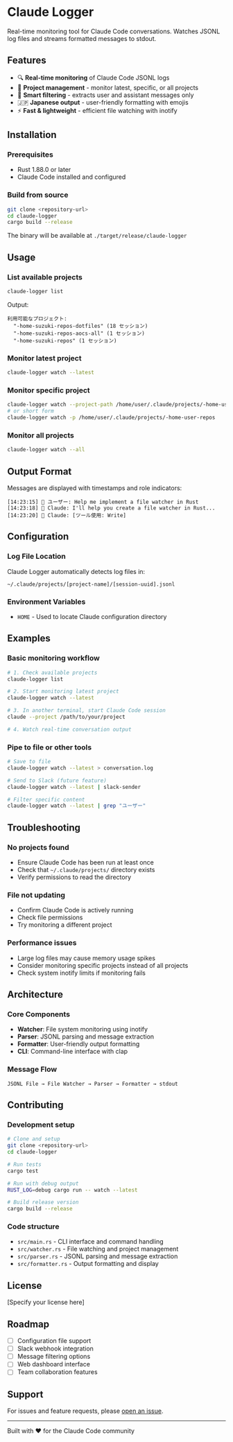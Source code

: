 # Claude Logger

Real-time monitoring tool for Claude Code conversations. Watches JSONL log files and streams formatted messages to stdout.

## Features

- 🔍 **Real-time monitoring** of Claude Code JSONL logs
- 📁 **Project management** - monitor latest, specific, or all projects
- 🎯 **Smart filtering** - extracts user and assistant messages only
- 🇯🇵 **Japanese output** - user-friendly formatting with emojis
- ⚡ **Fast & lightweight** - efficient file watching with inotify

## Installation

### Prerequisites
- Rust 1.88.0 or later
- Claude Code installed and configured

### Build from source
```bash
git clone <repository-url>
cd claude-logger
cargo build --release
```

The binary will be available at `./target/release/claude-logger`

## Usage

### List available projects
```bash
claude-logger list
```
Output:
```
利用可能なプロジェクト:
  "-home-suzuki-repos-dotfiles" (18 セッション)
  "-home-suzuki-repos-aocs-all" (1 セッション)
  "-home-suzuki-repos" (1 セッション)
```

### Monitor latest project
```bash
claude-logger watch --latest
```

### Monitor specific project
```bash
claude-logger watch --project-path /home/user/.claude/projects/-home-user-repos
# or short form
claude-logger watch -p /home/user/.claude/projects/-home-user-repos
```

### Monitor all projects
```bash
claude-logger watch --all
```

## Output Format

Messages are displayed with timestamps and role indicators:

```
[14:23:15] 👤 ユーザー: Help me implement a file watcher in Rust
[14:23:18] 🤖 Claude: I'll help you create a file watcher in Rust...
[14:23:20] 🤖 Claude: [ツール使用: Write]
```

## Configuration

### Log File Location
Claude Logger automatically detects log files in:
```
~/.claude/projects/[project-name]/[session-uuid].jsonl
```

### Environment Variables
- `HOME` - Used to locate Claude configuration directory

## Examples

### Basic monitoring workflow
```bash
# 1. Check available projects
claude-logger list

# 2. Start monitoring latest project
claude-logger watch --latest

# 3. In another terminal, start Claude Code session
claude --project /path/to/your/project

# 4. Watch real-time conversation output
```

### Pipe to file or other tools
```bash
# Save to file
claude-logger watch --latest > conversation.log

# Send to Slack (future feature)
claude-logger watch --latest | slack-sender

# Filter specific content
claude-logger watch --latest | grep "ユーザー"
```

## Troubleshooting

### No projects found
- Ensure Claude Code has been run at least once
- Check that `~/.claude/projects/` directory exists
- Verify permissions to read the directory

### File not updating
- Confirm Claude Code is actively running
- Check file permissions
- Try monitoring a different project

### Performance issues
- Large log files may cause memory usage spikes
- Consider monitoring specific projects instead of all projects
- Check system inotify limits if monitoring fails

## Architecture

### Core Components
- **Watcher**: File system monitoring using inotify
- **Parser**: JSONL parsing and message extraction  
- **Formatter**: User-friendly output formatting
- **CLI**: Command-line interface with clap

### Message Flow
```
JSONL File → File Watcher → Parser → Formatter → stdout
```

## Contributing

### Development setup
```bash
# Clone and setup
git clone <repository-url>
cd claude-logger

# Run tests
cargo test

# Run with debug output
RUST_LOG=debug cargo run -- watch --latest

# Build release version
cargo build --release
```

### Code structure
- `src/main.rs` - CLI interface and command handling
- `src/watcher.rs` - File watching and project management
- `src/parser.rs` - JSONL parsing and message extraction
- `src/formatter.rs` - Output formatting and display

## License

[Specify your license here]

## Roadmap

- [ ] Configuration file support
- [ ] Slack webhook integration
- [ ] Message filtering options
- [ ] Web dashboard interface
- [ ] Team collaboration features

## Support

For issues and feature requests, please [open an issue](link-to-issues).

---

Built with ❤️ for the Claude Code community